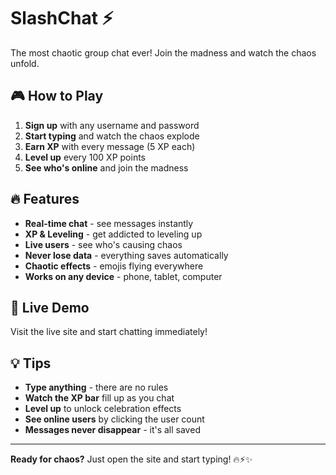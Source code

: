 # SlashChat ⚡

The most chaotic group chat ever! Join the madness and watch the chaos unfold.

## 🎮 How to Play

1. **Sign up** with any username and password
2. **Start typing** and watch the chaos explode
3. **Earn XP** with every message (5 XP each)
4. **Level up** every 100 XP points
5. **See who's online** and join the madness

## 🔥 Features

- **Real-time chat** - see messages instantly
- **XP & Leveling** - get addicted to leveling up
- **Live users** - see who's causing chaos
- **Never lose data** - everything saves automatically
- **Chaotic effects** - emojis flying everywhere
- **Works on any device** - phone, tablet, computer

## 🚀 Live Demo

Visit the live site and start chatting immediately!

## 💡 Tips

- **Type anything** - there are no rules
- **Watch the XP bar** fill up as you chat
- **Level up** to unlock celebration effects
- **See online users** by clicking the user count
- **Messages never disappear** - it's all saved

---

**Ready for chaos?** Just open the site and start typing! 🔥⚡✨
